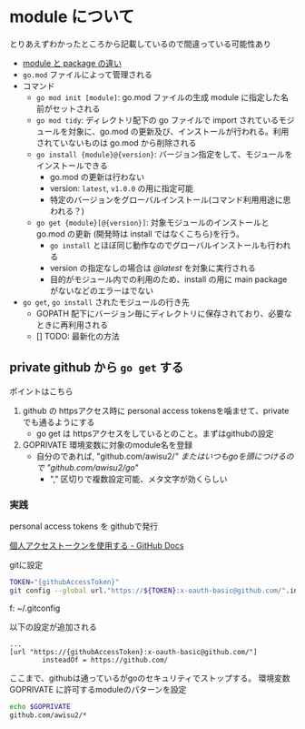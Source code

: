 # module について

とりあえずわかったところから記載しているので間違っている可能性あり

- [module と package の違い](./basics.md)
- `go.mod` ファイルによって管理される
- コマンド
  - `go mod init [module]`: go.mod ファイルの生成 module に指定した名前がセットされる
  - `go mod tidy`: ディレクトリ配下の go ファイルで import されているモジュールを対象に、go.mod の更新及び、インストールが行われる。利用されていないものは go.mod から削除される
  - `go install {module}@{version}`: バージョン指定をして、モジュールをインストールできる
    - go.mod の更新は行わない
    - version: `latest`, `v1.0.0` の用に指定可能
    - 特定のバージョンをグローバルインストール(コマンド利用用途に思われる？)
  - `go get {module}[@{version}]`: 対象モジュールのインストールと go.mod の更新 (開発時は install ではなくこちら)を行う。
    - `go install` とほぼ同じ動作なのでグローバルインストールも行われる
    - version の指定なしの場合は _@latest_ を対象に実行される
    - 目的がモジュール内での利用のため、install の用に main package がないなどのエラーはでない
- `go get`, `go install` されたモジュールの行き先
  - GOPATH 配下にバージョン毎にディレクトリに保存されており、必要なときに再利用される
  - [] TODO: 最新化の方法

## private github から `go get` する

ポイントはこちら

1. github の httpsアクセス時に personal access tokensを噛ませて、privateでも通るようにする
   - go get は httpsアクセスをしているとのこと。まずはgithubの設定
2. GOPRIVATE 環境変数に対象のmodule名を登録
   - 自分のであれば, "github.com/awisu2/*" またはいつもgoを頭につけるので "github.com/awisu2/go*"
     - "," 区切りで複数設定可能、メタ文字が効くらしい

### 実践

personal access tokens を githubで発行

[個人アクセストークンを使用する - GitHub Docs](https://docs.github.com/ja/github/authenticating-to-github/keeping-your-account-and-data-secure/creating-a-personal-access-token)

gitに設定

```bash
TOKEN="{githubAccessToken}"
git config --global url."https://${TOKEN}:x-oauth-basic@github.com/".insteadOf "https://github.com/"
```


f: ~/.gitconfig

以下の設定が追加される

```gitconfig
...
[url "https://{githubAccessToken}:x-oauth-basic@github.com/"]
        insteadOf = https://github.com/
```

ここまで、githubは通っているがgoのセキュリティでストップする。
環境変数 GOPRIVATE に許可するmoduleのパターンを設定

```bash
echo $GOPRIVATE
github.com/awisu2/*
```
